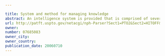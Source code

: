 ```yaml
---

title: System and method for managing knowledge
abstract: An intelligence system is provided that is comprised of several basic components: a system for converting incoming unstructured data into a well described normalized form supported by a dedicated ‘mining’ language tied intimately to a system ontology; a system for accessing and manipulating data held in memory or in persistent storage in its normalized binary form; an ‘ontology’ that represents and contains the items and fields necessary for the target system to perform its function; a memory system tied to the ontology; a memory management system for splitting incoming data into those portions to be directed to each container; a query system for querying each container to retrieve portions of composite objects; a UI to display and interact with data within the system; a memory system that forms collections of datums and enables manipulation and exchange of these collections both within the local machine as well as across the network.
url: http://patft.uspto.gov/netacgi/nph-Parser?Sect1=PTO2&Sect2=HITOFF&p=1&u=%2Fnetahtml%2FPTO%2Fsearch-adv.htm&r=1&f=G&l=50&d=PALL&S1=07685083&OS=07685083&RS=07685083
owner: 
number: 07685083
owner_city: 
owner_country: 
publication_date: 20060710
---
```

